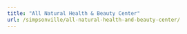 ```yaml
---
title: "All Natural Health & Beauty Center"
url: /simpsonville/all-natural-health-and-beauty-center/
---
```

